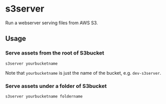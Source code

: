 # s3server

Run a webserver serving files from AWS S3.

## Usage

### Serve assets from the root of S3bucket

```
s3server yourbucketname
```

Note that `yourbucketname` is just the name of the bucket, e.g. `dev-s3server`.

### Serve assets under a folder of S3bucket

```
s3server yourbucketname foldername
```

